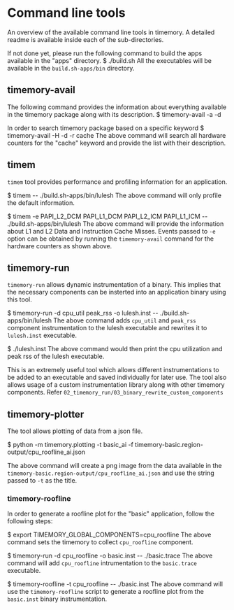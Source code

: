 # Command line tools

An overview of the available command line tools in timemory.
A detailed readme is available inside each of the sub-directories.

If not done yet, please run the following command to build the apps available in the "apps" directory.
$ ./build.sh
All the executables will be available in the `build.sh-apps/bin` directory.

## timemory-avail

The following command provides the information about everything available in the timemory package along with its description. 
$ timemory-avail -a -d

In order to search timemory package based on a specific keyword
$ timemory-avail -H -d -r cache
The above command will search all hardware counters for the "cache" keyword and provide the list with their description.
 
## timem

`timem` tool provides performance and profiling information for an application.

$ timem -- ./build.sh-apps/bin/lulesh
The above command will only profile the default information. 

$ timem -e PAPI_L2_DCM PAPI_L1_DCM PAPI_L2_ICM PAPI_L1_ICM -- ./build.sh-apps/bin/lulesh
The above command will provide the information about L1 and L2 Data and Instruction Cache Misses.
Events passed to `-e` option can be obtained by running the `timemory-avail` command for the hardware counters as shown above.

## timemory-run

`timemory-run` allows dynamic instrumentation of a binary. This implies that the necessary components can be insterted into an application binary using this tool. 

$ timemory-run -d cpu_util peak_rss -o lulesh.inst -- ./build.sh-apps/bin/lulesh
The above command adds `cpu_util` and `peak_rss` component instrumentation to the lulesh executable and rewrites it to `lulesh.inst` executable.

$ ./lulesh.inst
The above command would then print the cpu utilization and peak rss of the lulesh executable.

This is an extremely useful tool which allows different instrumentations to be added to an executable and saved individually for later use. 
The tool also allows usage of a custom instrumentation library along with other timemory components. Refer `02_timemory_run/03_binary_rewrite_custom_components`

## timemory-plotter

The tool allows plotting of data from a json file.

$ python -m timemory.plotting -t basic_ai -f timemory-basic.region-output/cpu_roofline_ai.json

The above command will create a png image from the data available in the `timemory-basic.region-output/cpu_roofline_ai.json` and use the string passed to `-t` as the title.

### timemory-roofline

In order to generate a roofline plot for the "basic" application, follow the following steps:  

$ export TIMEMORY_GLOBAL_COMPONENTS=cpu_roofline
The above command sets the timemory to collect `cpu_roofline` component.

$ timemory-run -d cpu_roofline -o basic.inst -- ./basic.trace 
The above command will add `cpu_roofline` intrumentation to the `basic.trace` executable.

$ timemory-roofline -t cpu_roofline -- ./basic.inst
The above command will use the `timemory-roofline` script to generate a roofline plot from the `basic.inst` binary instrumentation.
